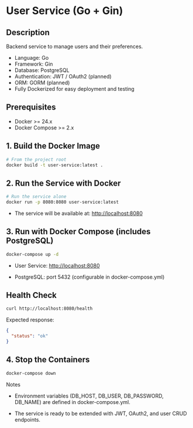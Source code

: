 ﻿# User Service (Go + Gin)

## Description

Backend service to manage users and their preferences.

- Language: Go
- Framework: Gin
- Database: PostgreSQL
- Authentication: JWT / OAuth2 (planned)
- ORM: GORM (planned)
- Fully Dockerized for easy deployment and testing

## Prerequisites

- Docker >= 24.x
- Docker Compose >= 2.x

## 1. Build the Docker Image

```bash
# From the project root
docker build -t user-service:latest .
```

## 2. Run the Service with Docker

```bash
# Run the service alone
docker run -p 8080:8080 user-service:latest
```

- The service will be available at: <http://localhost:8080>

## 3. Run with Docker Compose (includes PostgreSQL)

```bash
docker-compose up -d
```

- User Service: <http://localhost:8080>

- PostgreSQL: port 5432 (configurable in docker-compose.yml)

## Health Check

```bash
curl http://localhost:8080/health
```

Expected response:

```json
{
  "status": "ok"
}
```

## 4. Stop the Containers

```bash
docker-compose down
```

Notes

- Environment variables (DB_HOST, DB_USER, DB_PASSWORD, DB_NAME) are defined in docker-compose.yml.

- The service is ready to be extended with JWT, OAuth2, and user CRUD endpoints.

